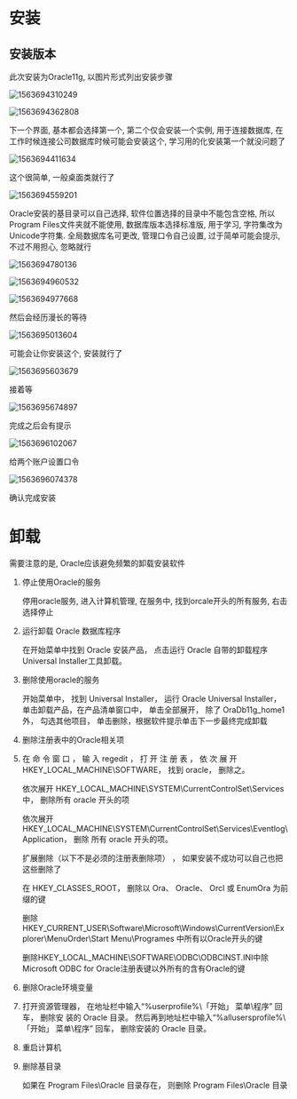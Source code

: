 # 安装

## 安装版本

此次安装为Oracle11g, 以图片形式列出安装步骤

![1563694310249](assets/1563694310249.png)

![1563694362808](assets/1563694362808.png)

下一个界面, 基本都会选择第一个, 第二个仅会安装一个实例, 用于连接数据库, 在工作时候连接公司数据库时候可能会安装这个, 学习用的化安装第一个就没问题了

![1563694411634](assets/1563694411634.png)

这个很简单, 一般桌面类就行了

![1563694559201](assets/1563694559201.png)

Oracle安装的基目录可以自己选择, 软件位置选择的目录中不能包含空格, 所以Program Files文件夹就不能使用, 数据库版本选择标准版, 用于学习, 字符集改为Unicode字符集. 全局数据库名可更改, 管理口令自己设置, 过于简单可能会提示, 不过不用担心, 忽略就行

![1563694780136](assets/1563694780136.png)

![1563694960532](assets/1563694960532.png)

![1563694977668](assets/1563694977668.png)

然后会经历漫长的等待

![1563695013604](assets/1563695013604.png)

可能会让你安装这个, 安装就行了

![1563695603679](assets/1563695603679.png)

接着等

![1563695674897](assets/1563695674897.png)

完成之后会有提示

![1563696102067](assets/1563696102067.png)

给两个账户设置口令

![1563696074378](assets/1563696074378.png)

确认完成安装

# 卸载

需要注意的是, Oracle应该避免频繁的卸载安装软件

1. 停止使用Oracle的服务

   停用oracle服务, 进入计算机管理, 在服务中, 找到orcale开头的所有服务, 右击选择停止

2. 运行卸载 Oracle 数据库程序 

   在开始菜单中找到 Oracle 安装产品， 点击运行 Oracle 自带的卸载程序 Universal Installer工具卸载。 

3. 删除使用oracle的服务

   开始菜单中， 找到 Universal Installer， 运行 Oracle Universal Installer， 单击卸载产品，在产品清单窗口中， 单击全部展开， 除了 OraDb11g_home1 外， 勾选其他项目， 单击删除，根据软件提示单击下一步最终完成卸载 

4. 删除注册表中的Oracle相关项

5. 在 命 令 窗 口 ， 输 入 regedit ， 打 开 注 册 表 ， 依 次 展 开HKEY_LOCAL_MACHINE\SOFTWARE， 找到 oracle， 删除之。 

   依次展开 HKEY_LOCAL_MACHINE\SYSTEM\CurrentControlSet\Services 中， 删除所有
   oracle 开头的项 

   依次展开HKEY_LOCAL_MACHINE\SYSTEM\CurrentControlSet\Services\Eventlog\Application， 删除
   所有 oracle 开头的项。 

   扩展删除（以下不是必须的注册表删除项） ， 如果安装不成功可以自己也把这些删除了 

   在 HKEY_CLASSES_ROOT， 删除以 Ora、 Oracle、 Orcl 或 EnumOra 为前缀的键 

   删除HKEY_CURRENT_USER\Software\Microsoft\Windows\CurrentVersion\Explorer\MenuOrder\Start Menu\Programes 中所有以Oracle开头的键

   删除HKEY_LOCAL_MACHINE\SOFTWARE\ODBC\ODBCINST.INI中除Microsoft ODBC for Oracle注册表键以外所有的含有Oracle的键

6. 删除Oracle环境变量

7. 打开资源管理器， 在地址栏中输入“%userprofile%\「开始」 菜单\程序” 回车， 删除安
   装的 Oracle 目录。 然后再到地址栏中输入“%allusersprofile%\「开始」 菜单\程序” 回车，
   删除安装的 Oracle 目录。 

8. 重启计算机

9. 删除基目录

   如果在 Program Files\Oracle 目录存在， 则删除 Program Files\Oracle 目录 

   